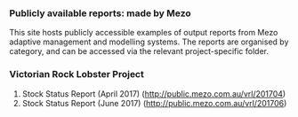 ### Publicly available reports: made by Mezo

This site hosts publicly accessible examples of output reports from Mezo adaptive management and modelling systems. The reports are organised by category, and can be accessed via the relevant project-specific folder.

### Victorian Rock Lobster Project

1. Stock Status Report (April 2017) (http://public.mezo.com.au/vrl/201704)
2. Stock Status Report (June 2017) (http://public.mezo.com.au/vrl/201706)
